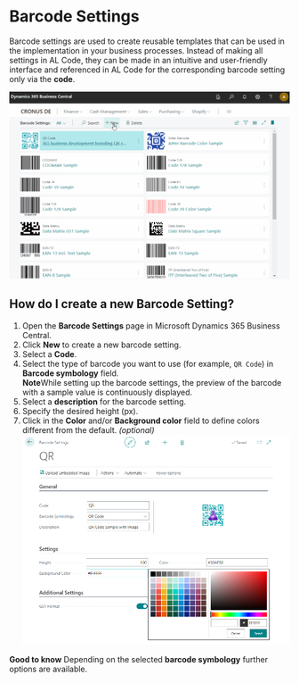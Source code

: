 # Barcode Settings

Barcode settings are used to create reusable templates that can be used in the implementation in your business processes. Instead of making all settings in AL Code, they can be made in an intuitive and user-friendly interface and referenced in AL Code for the corresponding barcode setting only via the **code**.

![Barcode Settings](/assets/images/365-business-barcode/barcode-settings.en-US.gif)

## How do I create a new Barcode Setting?

 1. Open the **Barcode Settings** page in Microsoft Dynamics 365 Business Central.
 2. Click **New** to create a new barcode setting.
 3. Select a **Code**. 
 4. Select the type of barcode you want to use (for example, `QR Code`) in **Barcode symbology** field.
    <div class="alert alert-info">
    <i class="fa-duotone fa-thin fa-lightbulb fa-lg"></i> <strong>Note</strong>While setting up the barcode settings, the preview of the barcode with a sample value is continuously displayed.
    </div>
 5. Select a **description** for the barcode setting.
 6. Specify the desired height (px).
 7. Click in the **Color** and/or **Background color** field to define colors different from the default. _(optional)_<br>![Color Picker](/assets/images/365-business-barcode/5c299f7b1b93a3b1b6c71d46c162491a9264e72fb4d66f9e435a182684624243.png)

<div class="alert alert-notice">
    <i class="fa-light fa-hand-point-up fa-lg"></i> <strong>Good to know</strong> Depending on the selected <b>barcode symbology</b> further options are available.
</div>
